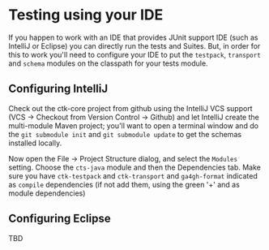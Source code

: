 # Testing using your IDE

If you happen to work with an IDE that provides JUnit support IDE (such as IntelliJ or Eclipse) you can directly run the tests and Suites. But, in order for this to work you'll need to configure your IDE to put the `testpack`, `transport` and `schema` modules on the classpath for your tests module.

## Configuring IntelliJ
Check out the ctk-core project from github using the IntelliJ VCS support (VCS -> Checkout from Version Control -> Github) and let IntelliJ create the multi-module Maven project; you'll want to open a terminal window  and do the `git submodule init` and `git submodule update` to get the schemas installed locally.

Now open the File -> Project Structure dialog, and select the `Modules` setting. Choose the `cts-java` module and then the Dependencies tab. Make sure you have `ctk-testpack` and `ctk-transport` and `ga4gh-format` indicated as `compile` dependencies (if not add them, using the green '+' and as module dependencies)

## Configuring Eclipse
TBD 
